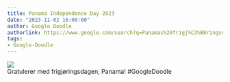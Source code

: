 ```yaml
---
title: Panama Independence Day 2023
date: "2023-11-02 16:00:00"
author: Google Doodle
authorlink: https://www.google.com/search?q=Panamas%20frigj%C3%B8ringsdag
tags:
- Google-Doodle
---
```

<img src="https://www.google.com/logos/doodles/2023/panama-independence-day-2023-6753651837109960.2-law.gif" referrerpolicy="no-referrer"><br>Gratulerer med frigjøringsdagen, Panama! #GoogleDoodle